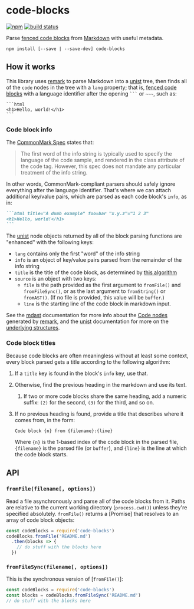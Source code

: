 # code-blocks
[![npm](https://img.shields.io/npm/v/code-blocks.svg)](https://npm.im/code-blocks) [![build status](https://img.shields.io/travis/shawbot/code-blocks.svg)](https://travis-ci.org/shawnbot/code-blocks)

Parse [fenced code blocks] from [Markdown] with useful metadata.

```
npm install [--save | --save-dev] code-blocks
```

## How it works

This library uses [remark] to parse Markdown into a [unist] tree, then finds
all of the `code` nodes in the tree with a `lang` property; that is, [fenced
code blocks] with a language identifier after the opening <code>```</code> or
<code>~~~</code>, such as:

~~~
```html
<h1>Hello, world!</h1>
```
~~~

### Code block info

The [CommonMark Spec][fenced code blocks] states that:

> The first word of the info string is typically used to specify the language
> of the code sample, and rendered in the class attribute of the code tag.
> However, this spec does not mandate any particular treatment of the info
> string.

In other words, CommonMark-compliant parsers should safely ignore everything
after the language identifier. That's where we can attach additional key/value
pairs, which are parsed as each code block's `info`, as in:

~~~markdown
```html title="A dumb example" foo=bar "x.y.z"="1 2 3"
<h1>Hello, world!</h1>
```
~~~

The [unist] node objects returned by all of the block parsing
functions are "enhanced" with the following keys:

* `lang` contains only the first "word" of the info string
* `info` is an object of key/value pairs parsed from the remainder of the info
  string
* `title` is the title of the code block, as determined by [this
  algorithm](#code-block-titles)
* `source` is an object with two keys:
    * `file` is the path provided as the first argument to
      `fromFile()` and `fromFileSync()`, or as the last argument
      to `fromString()` or `fromAST()`. (If no file is provided,
      this value will be `buffer`.)
    * `line` is the starting line of the code block in markdown
      input.

See the [mdast] documentation for more info about the [Code
nodes](https://github.com/syntax-tree/mdast#code) generated by
[remark], and the [unist] documentation for more on the
[underlying structures](https://github.com/syntax-tree/unist#unist-nodes).

### Code block titles

Because code blocks are often meaningless without at least some context, every
block parsed gets a title according to the following algorithm:

1. If a `title` key is found in the block's `info` key, use that.
1. Otherwise, find the previous heading in the markdown and use its text.
    1. If two or more code blocks share the same heading, add a numeric suffix:
    `(2)` for the second, `(3)` for the third, and so on.
1. If no previous heading is found, provide a title that describes where it
   comes from, in the form:

   ```
   Code block {n} from {filename}:{line}
   ```

   Where `{n}` is the 1-based index of the code block in the parsed file,
   `{filename}` is the parsed file (or `buffer`), and `{line}` is the line at
   which the code block starts.


## API

### `fromFile(filename[, options])`

Read a file asynchronously and parse all of the code blocks from it. Paths are
relative to the current working directory (`process.cwd()`) unless they're
specified absolutely. `fromFile()` returns a [Promise] that resolves to an
array of code block objects:

```js
const codeBlocks = require('code-blocks')
codeBlocks.fromFile('README.md')
  .then(blocks => {
    // do stuff with the blocks here
  })
```

### `fromFileSync(filename[, options])`

This is the synchronous version of [`fromFile()`]:

```js
const codeBlocks = require('code-blocks')
const blocks = codeBlocks.fromFileSync('README.md')
// do stuff with the blocks here
```

[abstract syntax tree]: https://en.wikipedia.org/wiki/Abstract_syntax_tree
[fenced code blocks]: http://spec.commonmark.org/0.12/#fenced-code-blocks
[markdown]: https://en.wikipedia.org/wiki/Markdown
[unist]: https://unifiedjs.github.io/#syntax-tree
[mdast]: https://github.com/syntax-tree/mdast
[remark]: https://github.com/wooorm/remark

